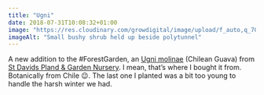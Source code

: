 ```yaml
---
title: "Ugni"
date: 2018-07-31T10:08:32+01:00
image: "https://res.cloudinary.com/growdigital/image/upload/f_auto,q_70,w_736/v1544300737/ugni-molinae-43631455811.jpg"
imageAlt: "Small bushy shrub held up beside polytunnel"
---
```


A new addition to the #ForestGarden, an [Ugni molinae](https://pfaf.org/user/plant.aspx?latinname=Ugni+molinae) (Chilean Guava) from [St Davids Pland & Garden Nursery](http://www.stdavidsgardennursery.co.uk/). I mean, that’s where I bought it from. Botanically from Chile 😉. The last one I planted was a bit too young to handle the harsh winter we had.
